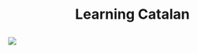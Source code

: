 <H1 align="center">Learning Catalan</H1>


<h2 href="https://upload.wikimedia.org/wikipedia/commons/7/7a/Senyera_%28Pl._Octavi%C3%A0%2C_S._Cugat_del_Vall%C3%A8s%29_01.jpg"><img class="imgLeft" src="https://upload.wikimedia.org/wikipedia/commons/7/7a/Senyera_%28Pl._Octavi%C3%A0%2C_S._Cugat_del_Vall%C3%A8s%29_01.jpg">

